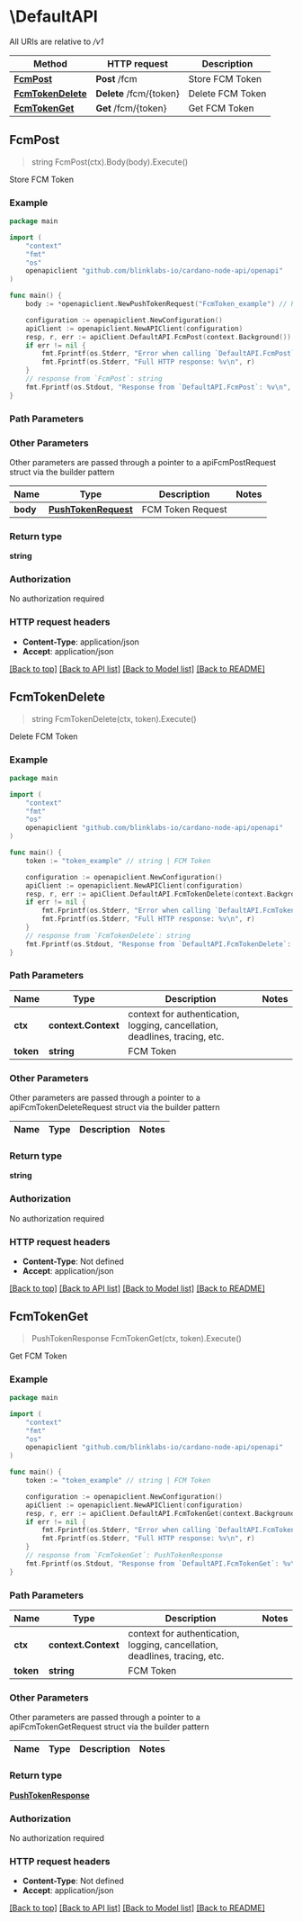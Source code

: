 # \DefaultAPI

All URIs are relative to */v1*

Method | HTTP request | Description
------------- | ------------- | -------------
[**FcmPost**](DefaultAPI.md#FcmPost) | **Post** /fcm | Store FCM Token
[**FcmTokenDelete**](DefaultAPI.md#FcmTokenDelete) | **Delete** /fcm/{token} | Delete FCM Token
[**FcmTokenGet**](DefaultAPI.md#FcmTokenGet) | **Get** /fcm/{token} | Get FCM Token



## FcmPost

> string FcmPost(ctx).Body(body).Execute()

Store FCM Token



### Example

```go
package main

import (
	"context"
	"fmt"
	"os"
	openapiclient "github.com/blinklabs-io/cardano-node-api/openapi"
)

func main() {
	body := *openapiclient.NewPushTokenRequest("FcmToken_example") // PushTokenRequest | FCM Token Request

	configuration := openapiclient.NewConfiguration()
	apiClient := openapiclient.NewAPIClient(configuration)
	resp, r, err := apiClient.DefaultAPI.FcmPost(context.Background()).Body(body).Execute()
	if err != nil {
		fmt.Fprintf(os.Stderr, "Error when calling `DefaultAPI.FcmPost``: %v\n", err)
		fmt.Fprintf(os.Stderr, "Full HTTP response: %v\n", r)
	}
	// response from `FcmPost`: string
	fmt.Fprintf(os.Stdout, "Response from `DefaultAPI.FcmPost`: %v\n", resp)
}
```

### Path Parameters



### Other Parameters

Other parameters are passed through a pointer to a apiFcmPostRequest struct via the builder pattern


Name | Type | Description  | Notes
------------- | ------------- | ------------- | -------------
 **body** | [**PushTokenRequest**](PushTokenRequest.md) | FCM Token Request | 

### Return type

**string**

### Authorization

No authorization required

### HTTP request headers

- **Content-Type**: application/json
- **Accept**: application/json

[[Back to top]](#) [[Back to API list]](../README.md#documentation-for-api-endpoints)
[[Back to Model list]](../README.md#documentation-for-models)
[[Back to README]](../README.md)


## FcmTokenDelete

> string FcmTokenDelete(ctx, token).Execute()

Delete FCM Token



### Example

```go
package main

import (
	"context"
	"fmt"
	"os"
	openapiclient "github.com/blinklabs-io/cardano-node-api/openapi"
)

func main() {
	token := "token_example" // string | FCM Token

	configuration := openapiclient.NewConfiguration()
	apiClient := openapiclient.NewAPIClient(configuration)
	resp, r, err := apiClient.DefaultAPI.FcmTokenDelete(context.Background(), token).Execute()
	if err != nil {
		fmt.Fprintf(os.Stderr, "Error when calling `DefaultAPI.FcmTokenDelete``: %v\n", err)
		fmt.Fprintf(os.Stderr, "Full HTTP response: %v\n", r)
	}
	// response from `FcmTokenDelete`: string
	fmt.Fprintf(os.Stdout, "Response from `DefaultAPI.FcmTokenDelete`: %v\n", resp)
}
```

### Path Parameters


Name | Type | Description  | Notes
------------- | ------------- | ------------- | -------------
**ctx** | **context.Context** | context for authentication, logging, cancellation, deadlines, tracing, etc.
**token** | **string** | FCM Token | 

### Other Parameters

Other parameters are passed through a pointer to a apiFcmTokenDeleteRequest struct via the builder pattern


Name | Type | Description  | Notes
------------- | ------------- | ------------- | -------------


### Return type

**string**

### Authorization

No authorization required

### HTTP request headers

- **Content-Type**: Not defined
- **Accept**: application/json

[[Back to top]](#) [[Back to API list]](../README.md#documentation-for-api-endpoints)
[[Back to Model list]](../README.md#documentation-for-models)
[[Back to README]](../README.md)


## FcmTokenGet

> PushTokenResponse FcmTokenGet(ctx, token).Execute()

Get FCM Token



### Example

```go
package main

import (
	"context"
	"fmt"
	"os"
	openapiclient "github.com/blinklabs-io/cardano-node-api/openapi"
)

func main() {
	token := "token_example" // string | FCM Token

	configuration := openapiclient.NewConfiguration()
	apiClient := openapiclient.NewAPIClient(configuration)
	resp, r, err := apiClient.DefaultAPI.FcmTokenGet(context.Background(), token).Execute()
	if err != nil {
		fmt.Fprintf(os.Stderr, "Error when calling `DefaultAPI.FcmTokenGet``: %v\n", err)
		fmt.Fprintf(os.Stderr, "Full HTTP response: %v\n", r)
	}
	// response from `FcmTokenGet`: PushTokenResponse
	fmt.Fprintf(os.Stdout, "Response from `DefaultAPI.FcmTokenGet`: %v\n", resp)
}
```

### Path Parameters


Name | Type | Description  | Notes
------------- | ------------- | ------------- | -------------
**ctx** | **context.Context** | context for authentication, logging, cancellation, deadlines, tracing, etc.
**token** | **string** | FCM Token | 

### Other Parameters

Other parameters are passed through a pointer to a apiFcmTokenGetRequest struct via the builder pattern


Name | Type | Description  | Notes
------------- | ------------- | ------------- | -------------


### Return type

[**PushTokenResponse**](PushTokenResponse.md)

### Authorization

No authorization required

### HTTP request headers

- **Content-Type**: Not defined
- **Accept**: application/json

[[Back to top]](#) [[Back to API list]](../README.md#documentation-for-api-endpoints)
[[Back to Model list]](../README.md#documentation-for-models)
[[Back to README]](../README.md)


